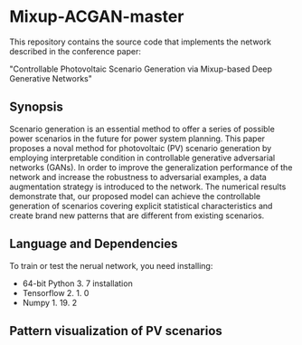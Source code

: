 # Mixup-ACGAN-master

This repository contains the source code that implements the network described in the conference paper:

"Controllable Photovoltaic Scenario Generation via Mixup-based Deep Generative Networks"

## Synopsis
Scenario generation is an essential method to offer a series of possible power scenarios in the future for power system planning. This paper proposes a noval method for photovoltaic (PV) scenario generation by employing interpretable condition in controllable generative adversarial networks (GANs). In order to improve the generalization performance of the network and increase the robustness to adversarial examples, a data augmentation strategy is introduced to the network. The numerical results demonstrate that, our proposed model can achieve the controllable generation of scenarios covering explicit statistical characteristics and create brand new patterns that are different from existing scenarios. 

## Language and Dependencies
To train or test the nerual network, you need installing:
* 64-bit Python 3. 7 installation
* Tensorflow 2. 1. 0
* Numpy 1. 19. 2

## Pattern visualization of PV scenarios

